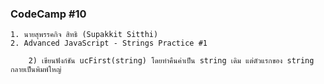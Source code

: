 ### CodeCamp #10
    1. นายสุพรรคกิจ สิทธิ (Supakkit Sitthi)
    2. Advanced JavaScript - Strings Practice #1

        2) เขียนฟังก์ชัน ucFirst(string) โดยทำคืนค่าเป็น string เดิม แต่ตัวแรกของ string กลายเป็นพิมพ์ใหญ่